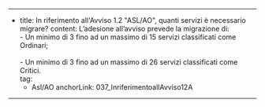 ---
  - title: In riferimento all'Avviso 1.2 "ASL/AO", quanti servizi è necessario migrare?
    content: L’adesione all’avviso prevede la migrazione di:<br>- Un minimo di 3 fino ad un massimo di 15 servizi classificati come Ordinari;</br><br>- Un minimo di 3 fino ad un massimo di 26 servizi classificati come Critici.</br>
    tag:
      - Asl/AO
    anchorLink: 037_InriferimentoallAvviso12A
---